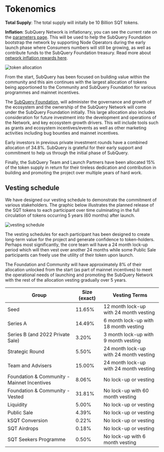 # Tokenomics

**Total Supply**: The total supply will initally be 10 Billion SQT tokens.

**Inflation**: SubQuery Network is inflationary, you can see the current rate on the [parameters page](../parameters.md). This will be used to help the SubQuery Foundation bootstrap the network by supporting Node Operators during the early launch phase where Consumers numbers will still be growing, as well as contribute funds to the SubQuery Foundation treasury. Read more about [network inflation rewards here](../introduction/reward-distribution.md#network-inflation-rewards).

![token allocation](/assets/img/network/token_allocation.png)

From the start, SubQuery has been focused on building value within the community and this aim continues with the largest allocation of tokens being apportioned to the Community and SubQuery Foundation for various programmes and mainnet incentives.

The [SubQuery Foundation](https://subquery.foundation), will administer the governance and growth of the ecosystem and the ownership of the SubQuery Network will come under the SubQuery Foundation initially. This large allocation also includes consideration for future investment into the development and operations of the Network, and key ecosystem growth drivers. This will include tools such as grants and ecosystem incentives/events as well as other marketing activities including bug bounties and mainnet incentives.

Early investors in previous private investment rounds have a combined allocation of 34.8%. SubQuery is grateful for their early support and commitment to help us through the initial phase of SubQuery.

Finally, the SubQuery Team and Launch Partners have been allocated 15% of the token supply in return for their tireless dedication and contribution in building and promoting the project over multiple years of hard work.

## Vesting schedule

We have designed our vesting schedule to demonstrate the commitment of various stakeholders. The graphic below illustrates the planned release of the SQT tokens to each participant over time culminating in the full circulation of tokens occurring 5 years (60 months) after launch.

![vesting schedule](/assets/img/network/vesting_schedule.png)

The vesting schedules for each participant has been designed to create long-term value for the project and generate confidence to token-holders. Perhaps most significantly, the core team will have a 24 month lock-up period which will then vest over another 24 months while some Public Sale participants can freely use the utility of their token upon launch.

The Foundation and Community will have approximately 8% of their allocation unlocked from the start (as part of mainnet incentives) to meet the operational needs of launching and promoting the SubQuery Network with the rest of the allocation vesting gradually over 5 years.

| Group                                       | Size (exact) | Vesting Terms                          |
| ------------------------------------------- | ------------ | -------------------------------------- |
| Seed                                        | 11.65%       | 12 month lock-up with 24 month vesting |
| Series A                                    | 14.49%       | 6 month lock-up with 18 month vesting  |
| Series B (and 2022 Private Sale)            | 3.20%        | 3 month lock-up with 9 month vesting   |
| Strategic Round                             | 5.50%        | 24 month lock-up with 24 month vesting |
| Team and Advisers                           | 15.00%       | 24 month lock-up with 24 month vesting |
| Foundation & Community - Mainnet Incentives | 8.06%        | No lock-up or vesting                  |
| Foundation & Community - Vested             | 31.81%       | No lock-up with 60 month vesting       |
| Liquidity                                   | 5.00%        | No lock-up or vesting                  |
| Public Sale                                 | 4.39%        | No lock-up or vesting                  |
| kSQT Conversion                             | 0.22%        | No lock-up or vesting                  |
| SQT Airdrops                                | 0.18%        | No lock-up or vesting                  |
| SQT Seekers Programme                       | 0.50%        | No lock-up with 6 month vesting        |
